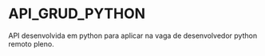 # API_GRUD_PYTHON
API desenvolvida em python para aplicar na vaga de desenvolvedor python remoto pleno.
